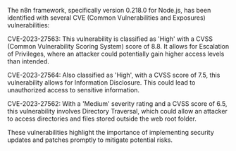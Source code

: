 
The n8n framework, specifically version 0.218.0 for Node.js, has been identified with several CVE (Common Vulnerabilities and Exposures) vulnerabilities:

CVE-2023-27563: This vulnerability is classified as 'High' with a CVSS (Common Vulnerability Scoring System) score of 8.8. It allows for Escalation of Privileges, where an attacker could potentially gain higher access levels than intended​​​​.

CVE-2023-27564: Also classified as 'High', with a CVSS score of 7.5, this vulnerability allows for Information Disclosure. This could lead to unauthorized access to sensitive information​​.

CVE-2023-27562: With a 'Medium' severity rating and a CVSS score of 6.5, this vulnerability involves Directory Traversal, which could allow an attacker to access directories and files stored outside the web root folder​​.

These vulnerabilities highlight the importance of implementing security updates and patches promptly to mitigate potential risks.

